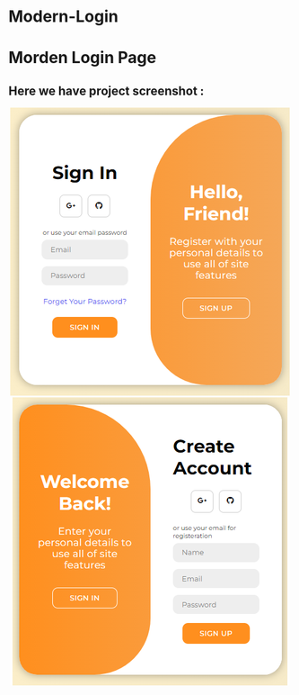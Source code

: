 # Modern-Login
# Morden Login Page
## Here we have project screenshot :

<div align="center">
    <img src="images/ReadmeImg.png" alt="ImageInitial">
    <img src="images/ReadmeImg2.png" alt="ImageInitial2">
</div>